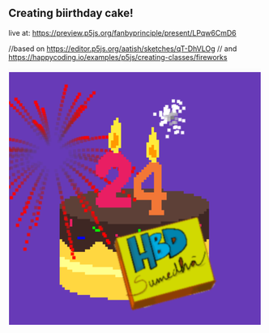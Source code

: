 ## Creating biirthday cake!

live at: https://preview.p5js.org/fanbyprinciple/present/LPqw6CmD6

//based on https://editor.p5js.org/aatish/sketches/qT-DhVLOg
// and https://happycoding.io/examples/p5js/creating-classes/fireworks

![](hbd.png)